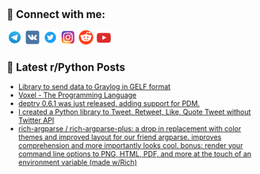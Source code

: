 ## 🔎 Connect with me:
[<img src="https://github.com/bullbesh/bullbesh/blob/main/images/Telegram.png" width="32" height="32" />](https://t.me/bullbesh)
[<img src="https://github.com/bullbesh/bullbesh/blob/main/images/VK.png" width="32" height="32" />](https://vk.com/bullbesh)
[<img src="https://github.com/bullbesh/bullbesh/blob/main/images/Twitter.png" width="32" height="32" />](https://twitter.com/bullbesh1)
[<img src="https://github.com/bullbesh/bullbesh/blob/main/images/Instagram.png" width="32" height="32" />](https://www.instagram.com/bullbesh)
[<img src="https://github.com/bullbesh/bullbesh/blob/main/images/Reddit.png" width="32" height="32" />](https://www.reddit.com/user/bullbesh)
[<img src="https://github.com/bullbesh/bullbesh/blob/main/images/YouTube.png" width="32" height="32" />](https://www.youtube.com/channel/UCtfjRs6uzgq5mfm8S06WTcg)

## 📕 Latest r/Python Posts
<!-- BLOG-POST-LIST:START -->
- [Library to send data to Graylog in GELF format](https://www.reddit.com/r/Python/comments/xzmwd8/library_to_send_data_to_graylog_in_gelf_format/)
- [Voxel - The Programming Language](https://www.reddit.com/r/Python/comments/xzmowr/voxel_the_programming_language/)
- [deptry 0.6.1 was just released, adding support for PDM.](https://www.reddit.com/r/Python/comments/xzl1hv/deptry_061_was_just_released_adding_support_for/)
- [I created a Python library to Tweet, Retweet, Like, Quote Tweet without Twitter API](https://www.reddit.com/r/Python/comments/xzkd46/i_created_a_python_library_to_tweet_retweet_like/)
- [rich-argparse / rich-argparse-plus: a drop in replacement with color themes and improved layout for our friend argparse. improves comprehension and more importantly looks cool. bonus: render your command line options to PNG, HTML, PDF, and more at the touch of an environment variable &lpar;made w/Rich&rpar;](https://www.reddit.com/r/Python/comments/xzjvyc/richargparse_richargparseplus_a_drop_in/)
<!-- BLOG-POST-LIST:END -->
